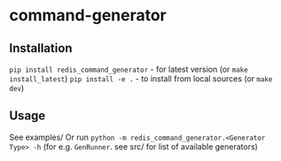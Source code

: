 # command-generator

## Installation
`pip install redis_command_generator` - for latest version (or `make install_latest`)
`pip install -e .` - to install from local sources (or `make dev`)

## Usage
See examples/
Or run `python -m redis_command_generator.<Generator Type> -h`
(for e.g. `GenRunner`. see src/ for list of available generators)